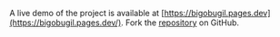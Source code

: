 A live demo of the project is available at [https://bigobugil.pages.dev](https://bigobugil.pages.dev/).
Fork the [repository](https://github.com/lecegormey) on GitHub.